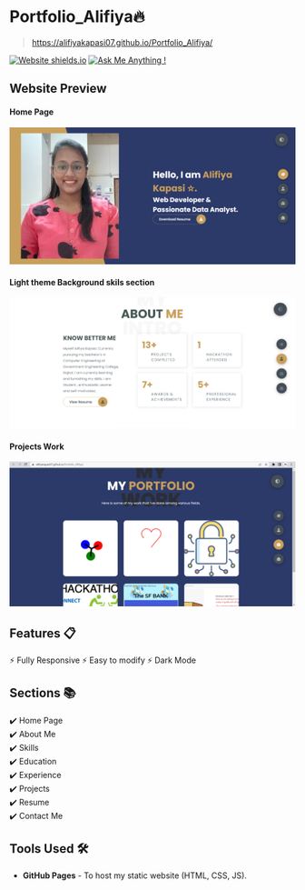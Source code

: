 # Portfolio_Alifiya🔥
> https://alifiyakapasi07.github.io/Portfolio_Alifiya/


[![Website shields.io](https://img.shields.io/badge/website-up-yellow)](alifiyakapasi07.github.io/Portfolio_Alifiya/)
[![Ask Me Anything !](https://img.shields.io/badge/ask%20me-linkedin-1abc9c.svg)](https://www.linkedin.com/in/alifiyakapasi07/)

## Website Preview
#### Home Page
<img src="website-images/Home_page.png" width="900">

#### Light theme Background skils section
<img src="website-images/light_theme.png" width="900">

#### Projects Work
<img src="website-images/Project_Work.png" width="900">
  

## Features 📋
⚡️ Fully Responsive
⚡️ Easy to modify
⚡️ Dark Mode

## Sections 📚
✔️ Home Page\
✔️ About Me\
✔️ Skills \
✔️ Education\
✔️ Experience\
✔️ Projects \
✔️ Resume\
✔️ Contact Me


## Tools Used 🛠️
* <b>GitHub Pages</b> - To host my static website (HTML, CSS, JS).
